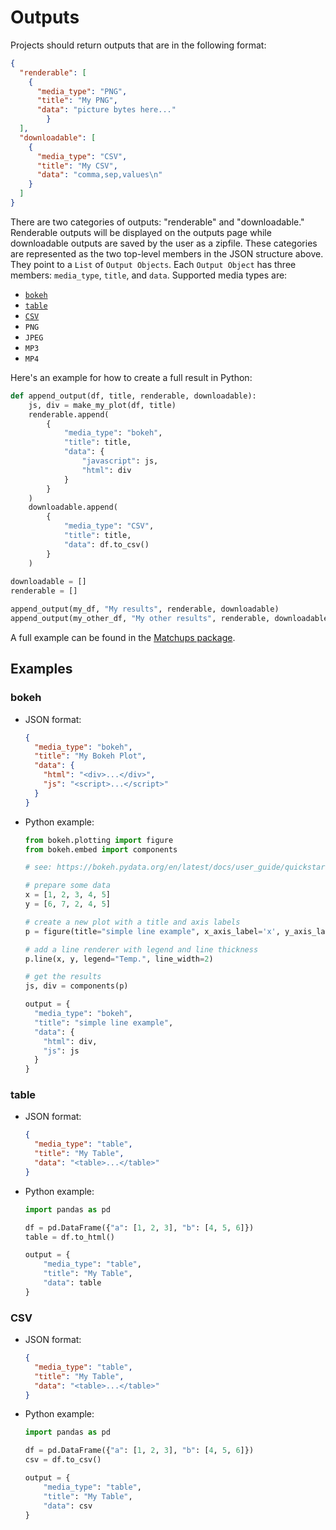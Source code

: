 # Outputs



Projects should return outputs that are in the following format:



```json
{
  "renderable": [
    {
      "media_type": "PNG",
      "title": "My PNG",
      "data": "picture bytes here..."
		}
  ],
  "downloadable": [
    {
      "media_type": "CSV",
      "title": "My CSV",
      "data": "comma,sep,values\n"
    }
  ]
}
```



There are two categories of outputs: "renderable" and "downloadable." Renderable outputs will be displayed on the outputs page while downloadable outputs are saved by the user as a zipfile. These categories are represented as the two top-level members in the JSON structure above. They point to a `List` of `Output Objects`.  Each `Output Object` has three members: `media_type`, `title`, and `data`.  Supported media types are:

- [`bokeh`](#bokeh)
- [`table`](#table)
- [`CSV`](#CSV)
- `PNG`
- `JPEG`
- `MP3`
- `MP4`



Here's an example for how to create a full result in Python:

```python
def append_output(df, title, renderable, downloadable):
  	js, div = make_my_plot(df, title)
    renderable.append(
        {
            "media_type": "bokeh",
            "title": title,
            "data": {
                "javascript": js,
                "html": div
            }
        }
    )
    downloadable.append(
        {
            "media_type": "CSV",
            "title": title,
            "data": df.to_csv()
        }
    )
    
downloadable = []
renderable = []

append_output(my_df, "My results", renderable, downloadable)
append_output(my_other_df, "My other results", renderable, downloadable)
```

A full example can be found in the [Matchups package](https://github.com/hdoupe/Matchups/blob/009d7e698f773fa28f41a574141a3c18d1bacf62/matchups/matchups.py#L61-L83).



## Examples



### bokeh



- JSON format:

  ```json
  {
    "media_type": "bokeh",
    "title": "My Bokeh Plot",
    "data": {
      "html": "<div>...</div>",
      "js": "<script>...</script>"
    }
  }
  
  ```

- Python example:

  ```python
  from bokeh.plotting import figure
  from bokeh.embed import components
  
  # see: https://bokeh.pydata.org/en/latest/docs/user_guide/quickstart.html#getting-started
  
  # prepare some data
  x = [1, 2, 3, 4, 5]
  y = [6, 7, 2, 4, 5]
  
  # create a new plot with a title and axis labels
  p = figure(title="simple line example", x_axis_label='x', y_axis_label='y')
  
  # add a line renderer with legend and line thickness
  p.line(x, y, legend="Temp.", line_width=2)
  
  # get the results
  js, div = components(p)
  
  output = {
    "media_type": "bokeh",
    "title": "simple line example",
    "data": {
      "html": div,
      "js": js
    }
  }
  ```

  

### table

- JSON format:

  ```json
  {
    "media_type": "table",
    "title": "My Table",
    "data": "<table>...</table>"
  }
  ```

- Python example:

  ```python
  import pandas as pd
  
  df = pd.DataFrame({"a": [1, 2, 3], "b": [4, 5, 6]})
  table = df.to_html()
  
  output = {
      "media_type": "table",
      "title": "My Table",
      "data": table
  }
  ```



### CSV

- JSON format:

  ```json
  {
    "media_type": "table",
    "title": "My Table",
    "data": "<table>...</table>"
  }
  ```

- Python example:

  ```python
  import pandas as pd
  
  df = pd.DataFrame({"a": [1, 2, 3], "b": [4, 5, 6]})
  csv = df.to_csv()
  
  output = {
      "media_type": "table",
      "title": "My Table",
      "data": csv
  }
  ```

  